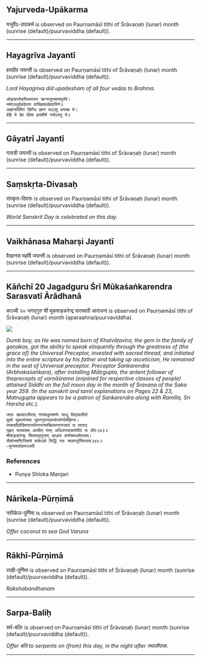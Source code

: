 ## Yajurveda-Upākarma
यजुर्वेद-उपाकर्म is observed on Paurṇamāsī tithi of Śrāvaṇaḥ (lunar) month (sunrise (default)/puurvaviddha (default)).



---
## Hayagrīva Jayantī
हयग्रीव जयन्ती is observed on Paurṇamāsī tithi of Śrāvaṇaḥ (lunar) month (sunrise (default)/puurvaviddha (default)).

_Lord Hayagriva did upadesham of all four vedas to Brahma._

```
ओङ्कारोद्गीथरूपाय ऋग्यजुस्साममूर्तये।
नमोऽस्तुदेवदेवाय वाच्छितार्थप्रदायिने॥
अज्ञानतिमिरं छिन्धि ज्ञानं चऽऽशु प्रयच्छ मे।
देहि मे देव देवेश हयशीर्ष नमोऽस्तु ते॥
```

---
## Gāyatrī Jayantī
गायत्री जयन्ती is observed on Paurṇamāsī tithi of Śrāvaṇaḥ (lunar) month (sunrise (default)/puurvaviddha (default)).



---
## Saṃskṛta-Divasaḥ
संस्कृत-दिवसः is observed on Paurṇamāsī tithi of Śrāvaṇaḥ (lunar) month (sunrise (default)/puurvaviddha (default)).

_World Sanskrit Day is celebrated on this day._

---
## Vaikhānasa Maharṣi Jayantī
वैखानस महर्षि जयन्ती is observed on Paurṇamāsī tithi of Śrāvaṇaḥ (lunar) month (sunrise (default)/puurvaviddha (default)).



---
## Kāñchī 20 Jagadguru Śrī Mūkaśaṅkarendra Sarasvatī Ārādhanā
काञ्ची २० जगद्गुरु श्री मूकशङ्करेन्द्र सरस्वती आराधना is observed on Paurṇamāsī tithi of Śrāvaṇaḥ (lunar) month (aparaahna/puurvaviddha).

![](https://github.com/sanskrit-coders/jyotisha/blob/master/jyotisha/panchangam/temporal/festival/images/kanchi-jagadgurus/jagadguru-20.jpg)

_Dumb boy, as He was named born of Khalvāṭavīra, the gem in the family of gaṇakas, got the ability to speak eloquently through the greatness of (the grace of) the Universal Preceptor, invested with sacred thread, and initiated into the entire scripture by his father and taking up asceticism, He remained in the seat of Universal preceptor. Preceptor Śaṅkarendra (Arbhakaśaṅkara), after installing Mātṛgupta, the ardent follower of theprecepts of varṇāśrama (enjoined for respective classes of people) attained Siddhi on the full moon day in the month of Śravaṇa of the Śaka year 359. (In the sanskrit and tamil explanations on Pages 22 & 23, Matrugupta appears to be a patron of Sankarendra along with Ramilla, Sri Harsha etc.)._

```
जातः खल्वाटवीराद् गणककुलमणेः साधु विद्यावतीतो
मूको मूकार्भनामा भुवनगुरुपदाम्भोजरेणोर्महिम्ना।
व्यक्तप्रौढोक्तिराप्त्वोपनयनमखिलाम्नायजातं च ताताद्
गृह्णन् सन्न्यासम् आसीत् परम् अधिजगदाचार्यपीठं स धीरः॥४३॥
श्रीशङ्करेन्द्रः श्रितमातृगुप्तम् आधाय वर्णाश्रमधर्मपालम्।
सैकोनषष्टित्रिशते शकेऽब्दे सिद्धिं गतः श्रावणपूर्णिमायाम्॥४४॥
—पुण्यश्लोकमञ्जरी
```
### References
* Punya Shloka Manjari


---
## Nārikela-Pūrṇimā
नारिकेल-पूर्णिमा is observed on Paurṇamāsī tithi of Śrāvaṇaḥ (lunar) month (sunrise (default)/puurvaviddha (default)).

_Offer coconut to sea God Varuna_

---
## Rākhī-Pūrṇimā
राखी-पूर्णिमा is observed on Paurṇamāsī tithi of Śrāvaṇaḥ (lunar) month (sunrise (default)/puurvaviddha (default)).

_Rakshabandhanam_

---
## Sarpa-Baliḥ
सर्प-बलिः is observed on Paurṇamāsī tithi of Śrāvaṇaḥ (lunar) month (sunrise (default)/puurvaviddha (default)).

_Offer बलि to serpents on (from) this day, in the night after स्थालीपाक._

---
